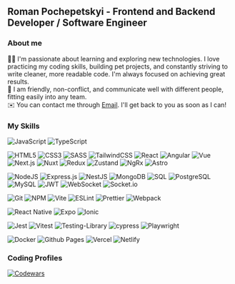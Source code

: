 ## Roman Pochepetskyi - Frontend and Backend Developer / Software Engineer

### About me
🙋‍♂️ I'm passionate about learning and exploring new technologies. I love practicing my coding skills, building pet projects, and constantly striving to write cleaner, more readable code. I'm always focused on achieving great results. <br />
🤝 I am friendly, non-conflict, and communicate well with different people, fitting easily into any team. <br />
✉️ You can contact me through [Email](mailto:rpochepetskyi@gmail.com). I'll get back to you as soon as I can!

### My Skills
<!-- Programming languages -->
![JavaScript](https://img.shields.io/badge/javascript-%23323330.svg?style=for-the-badge&logo=javascript&logoColor=%23F7DF1E)
![TypeScript](https://img.shields.io/badge/typescript-%23007ACC.svg?style=for-the-badge&logo=typescript&logoColor=white)
<br />
<!-- Frontend -->
![HTML5](https://img.shields.io/badge/html5-%23E34F26.svg?style=for-the-badge&logo=html5&logoColor=white)
![CSS3](https://img.shields.io/badge/css3-%231572B6.svg?style=for-the-badge&logo=css3&logoColor=white)
![SASS](https://img.shields.io/badge/SASS-hotpink.svg?style=for-the-badge&logo=SASS&logoColor=white)
![TailwindCSS](https://img.shields.io/badge/TailwindCSS-38B2AC?style=for-the-badge&logo=tailwindcss&logoColor=white)
![React](https://img.shields.io/badge/React-61DAFB?style=for-the-badge&logo=React&logoColor=FFF)
![Angular](https://img.shields.io/badge/angular-%23DD0031.svg?style=for-the-badge&logo=angular&logoColor=white)
![Vue](https://img.shields.io/badge/vuejs-%2335495e.svg?style=for-the-badge&logo=vuedotjs&logoColor=%234FC08D)
![Next.js](https://img.shields.io/badge/Next-black?style=for-the-badge&logo=next.js&logoColor=white)
![Nuxt](https://img.shields.io/badge/Nuxt-002E3B?style=for-the-badge&logo=nuxtdotjs&logoColor=#00DC82)
![Redux](https://img.shields.io/badge/Redux-593D88?style=for-the-badge&logo=redux&logoColor=white)
![Zustand](https://img.shields.io/badge/Zustand-000000?style=for-the-badge&logo=zustand&logoColor=white)
![NgRx](https://img.shields.io/badge/Ngrx-512DA8?style=for-the-badge&logo=reactivex&logoColor=white)
![Astro](https://img.shields.io/badge/astro-%232C2052.svg?style=for-the-badge&logo=astro&logoColor=white)
<br />
<!-- Backend -->
![NodeJS](https://img.shields.io/badge/node.js-6DA55F?style=for-the-badge&logo=node.js&logoColor=white)
![Express.js](https://img.shields.io/badge/express.js-000000?style=for-the-badge&logo=express&logoColor=white)
![NestJS](https://img.shields.io/badge/nestjs-E0234E?style=for-the-badge&logo=nestjs&logoColor=white)
![MongoDB](https://img.shields.io/badge/MongoDB-4EA94B?style=for-the-badge&logo=mongodb&logoColor=white)
![SQL](https://img.shields.io/badge/SQL-4479A1?style=for-the-badge&logo=sqlite&logoColor=white)
![PostgreSQL](https://img.shields.io/badge/PostgreSQL-336791?style=for-the-badge&logo=postgresql&logoColor=white)
![MySQL](https://img.shields.io/badge/MySQL-005C84?style=for-the-badge&logo=mysql&logoColor=white)
![JWT](https://img.shields.io/badge/JWT-black?style=for-the-badge&logo=JSON%20web%20tokens)
![WebSocket](https://img.shields.io/badge/WebSocket-010101?style=for-the-badge&logo=websocket&logoColor=white)
![Socket.io](https://img.shields.io/badge/Socket.io-010101?style=for-the-badge&logo=socket.io&logoColor=white)
<br />

<!-- Setups -->
![Git](https://img.shields.io/badge/git-%23F05033.svg?style=for-the-badge&logo=git&logoColor=white)
![NPM](https://img.shields.io/badge/NPM-%23CB3837.svg?style=for-the-badge&logo=npm&logoColor=white)
![Vite](https://img.shields.io/badge/vite-%23646CFF.svg?style=for-the-badge&logo=vite&logoColor=white)
![ESLint](https://img.shields.io/badge/ESLint-4B3263?style=for-the-badge&logo=eslint&logoColor=white)
![Prettier](https://img.shields.io/badge/Prettier-1a2b34?style=for-the-badge&logo=prettier&logoColor=white)
![Webpack](https://img.shields.io/badge/webpack-%238DD6F9.svg?style=for-the-badge&logo=webpack&logoColor=black)
<br />

<!-- Mobile -->
![React Native](https://img.shields.io/badge/react_native-%2320232a.svg?style=for-the-badge&logo=react&logoColor=%2361DAFB)
![Expo](https://img.shields.io/badge/expo-1C1E24?style=for-the-badge&logo=expo&logoColor=#D04A37)
![Ionic](https://img.shields.io/badge/Ionic-%233880FF.svg?style=for-the-badge&logo=Ionic&logoColor=white)
<br />

<!-- Testing -->
![Jest](https://img.shields.io/badge/-jest-%23C21325?style=for-the-badge&logo=jest&logoColor=white)
![Vitest](https://img.shields.io/badge/-vitest-%23107C10?style=for-the-badge&logo=vitest&logoColor=yellow)
![Testing-Library](https://img.shields.io/badge/-TestingLibrary-%23E33332?style=for-the-badge&logo=testing-library&logoColor=white)
![cypress](https://img.shields.io/badge/-cypress-%23E5E5E5?style=for-the-badge&logo=cypress&logoColor=058a5e)
![Playwright](https://img.shields.io/badge/-playwright-%232EAD33?style=for-the-badge&logo=playwright&logoColor=white)
<br />

<!-- DevOps -->
![Docker](https://img.shields.io/badge/Docker-2496ED?style=for-the-badge&logo=docker&logoColor=fff)
![Github Pages](https://img.shields.io/badge/github%20pages-121013?style=for-the-badge&logo=github&logoColor=white)
![Vercel](https://img.shields.io/badge/vercel-%23000000.svg?style=for-the-badge&logo=vercel&logoColor=white)
![Netlify](https://img.shields.io/badge/netlify-%23000000.svg?style=for-the-badge&logo=netlify&logoColor=#00C7B7)

### Coding Profiles
[![Codewars](https://www.codewars.com/users/romandev101/badges/large)](https://www.codewars.com/users/romandev101)
